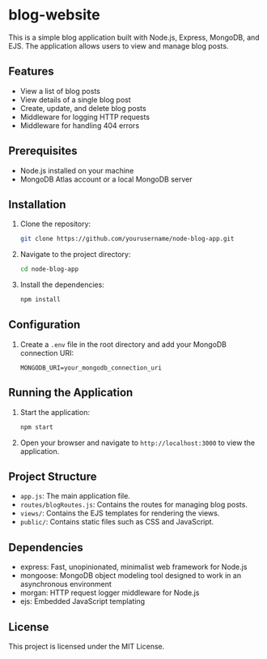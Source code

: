 # blog-website
This is a simple blog application built with Node.js, Express, MongoDB, and EJS. The application allows users to view and manage blog posts.

## Features

- View a list of blog posts
- View details of a single blog post
- Create, update, and delete blog posts
- Middleware for logging HTTP requests
- Middleware for handling 404 errors

## Prerequisites

- Node.js installed on your machine
- MongoDB Atlas account or a local MongoDB server

## Installation

1. Clone the repository:
    ```bash
    git clone https://github.com/yourusername/node-blog-app.git
    ```
2. Navigate to the project directory:
    ```bash
    cd node-blog-app
    ```
3. Install the dependencies:
    ```bash
    npm install
    ```

## Configuration

1. Create a `.env` file in the root directory and add your MongoDB connection URI:
    ```env
    MONGODB_URI=your_mongodb_connection_uri
    ```

## Running the Application

1. Start the application:
    ```bash
    npm start
    ```
2. Open your browser and navigate to `http://localhost:3000` to view the application.

## Project Structure

- `app.js`: The main application file.
- `routes/blogRoutes.js`: Contains the routes for managing blog posts.
- `views/`: Contains the EJS templates for rendering the views.
- `public/`: Contains static files such as CSS and JavaScript.

## Dependencies

- express: Fast, unopinionated, minimalist web framework for Node.js
- mongoose: MongoDB object modeling tool designed to work in an asynchronous environment
- morgan: HTTP request logger middleware for Node.js
- ejs: Embedded JavaScript templating

## License

This project is licensed under the MIT License.
